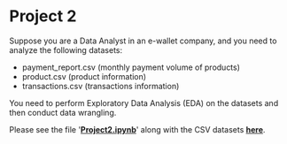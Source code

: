 # **Project 2**

Suppose you are a Data Analyst in an e-wallet company, and you need to analyze the following datasets:
-	payment_report.csv (monthly payment volume of products)
-	product.csv (product information)
-	transactions.csv (transactions information)
  
You need to perform Exploratory Data Analysis (EDA) on the datasets and then conduct data wrangling.

Please see the file '[**Project2.ipynb**](https://github.com/tamdang100/python_project2/blob/main/Project2.ipynb)' along with the CSV datasets [**here**](https://drive.google.com/drive/folders/179lmdQ39lrUaSDfvNNX37L9fKevNqylk?usp=sharing).


